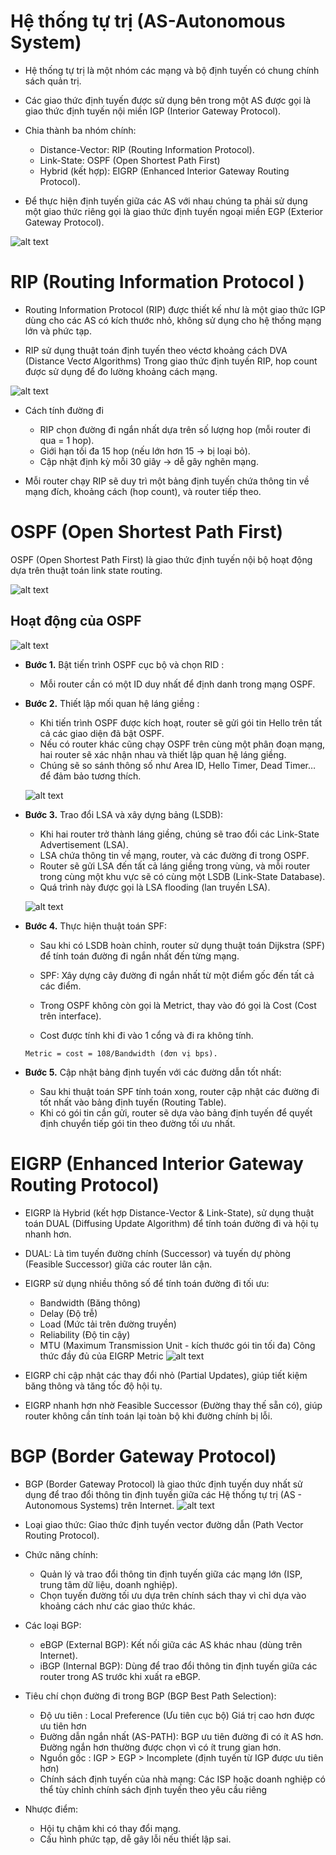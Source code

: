 # Hệ thống tự trị (AS-Autonomous System)

- Hệ thống tự trị là một nhóm các mạng và bộ định tuyến có chung chính sách quản trị.

- Các giao thức định tuyến được sử dụng bên trong một AS được gọi là giao thức định tuyến nội miền IGP (Interior Gateway Protocol).

 - Chia thành ba nhóm chính:
     - Distance-Vector: RIP (Routing Information Protocol).
    - Link-State: OSPF (Open Shortest Path First)
    - Hybrid (kết hợp): EIGRP (Enhanced Interior Gateway Routing Protocol).

- Để thực hiện định tuyến giữa các AS với nhau chúng ta phải sử dụng một giao thức riêng gọi là giao thức định tuyến ngoại miền EGP (Exterior Gateway Protocol).

![alt text](<../images/routing 2.png>)

# RIP (Routing Information Protocol )
- Routing Information Protocol (RIP) được thiết kế như là một giao thức IGP dùng cho các AS có kích thước nhỏ, không sử dụng cho hệ thống mạng lớn và phức tạp.

- RIP sử dụng thuật toán định tuyến theo véctơ khoảng cách DVA (Distance Vectơ Algorithms)
Trong giao thức định tuyến RIP, hop count được sử dụng để đo lường khoảng cách mạng.

![alt text](../images/RIP.png)

-  Cách tính đường đi
    - RIP chọn đường đi ngắn nhất dựa trên số lượng hop (mỗi router đi qua = 1 hop).
    - Giới hạn tối đa 15 hop (nếu lớn hơn 15 → bị loại bỏ).
    - Cập nhật định kỳ mỗi 30 giây → dễ gây nghẽn mạng.

- Mỗi router chạy RIP sẽ duy trì một bảng định tuyến chứa thông tin về mạng đích, khoảng cách (hop count), và router tiếp theo.

 # OSPF (Open Shortest Path First)
OSPF (Open Shortest Path First) là giao thức định tuyến nội bộ hoạt động dựa trên thuật toán link state routing.

![alt text](../images/OSPF.png)

## **Hoạt động của OSPF**

![alt text](../images/hđOSPF.png)

- **Bước 1.** Bật tiến trình OSPF cục bộ và chọn RID :
    - Mỗi router cần có một ID duy nhất để định danh trong mạng OSPF.
- **Bước 2.** Thiết lập mối quan hệ láng giềng : 
    - Khi tiến trình OSPF được kích hoạt, router sẽ gửi gói tin Hello trên tất cả các giao diện đã bật OSPF.
    - Nếu có router khác cũng chạy OSPF trên cùng một phân đoạn mạng, hai router sẽ xác nhận nhau và thiết lập quan hệ láng giềng.
    - Chúng sẽ so sánh thông số như Area ID, Hello Timer, Dead Timer… để đảm bảo tương thích.

    ![alt text](../images/tlqhlanggieng.png)

- **Bước 3.** Trao đổi LSA và xây dựng bảng (LSDB): 
    - Khi hai router trở thành láng giềng, chúng sẽ trao đổi các Link-State Advertisement (LSA).
    - LSA chứa thông tin về mạng, router, và các đường đi trong OSPF.
    - Router sẽ gửi LSA đến tất cả láng giềng trong vùng, và mỗi router trong cùng một khu vực sẽ có cùng một LSDB (Link-State Database).
    - Quá trình này được gọi là LSA flooding (lan truyền LSA).

    ![alt text](../images/tđthongtin.png)
    
- **Bước 4.** Thực hiện thuật toán SPF: 
    - Sau khi có LSDB hoàn chỉnh, router sử dụng thuật toán Dijkstra (SPF) để tính toán đường đi ngắn nhất đến từng mạng.

    - SPF:	Xây dựng cây đường đi ngắn nhất từ một điểm gốc đến tất cả các điểm.

    - Trong OSPF không còn gọi là Metrict, thay vào đó gọi là Cost (Cost trên interface).

    - Cost được tính khi đi vào 1 cổng và đi ra không tính.

    ```Metric = cost = 108/Bandwidth (đơn vị bps).```
- **Bước 5.** Cập nhật bảng định tuyến với các đường dẫn tốt nhất: 
    - Sau khi thuật toán SPF tính toán xong, router cập nhật các đường đi tốt nhất vào bảng định tuyến (Routing Table).
    - Khi có gói tin cần gửi, router sẽ dựa vào bảng định tuyến để quyết định chuyển tiếp gói tin theo đường tối ưu nhất.

# EIGRP (Enhanced Interior Gateway Routing Protocol)

- EIGRP là Hybrid (kết hợp Distance-Vector & Link-State), sử dụng thuật toán DUAL (Diffusing Update Algorithm) để tính toán đường đi và hội tụ nhanh hơn.

- DUAL: Là tìm tuyến đường chính (Successor) và tuyến dự phòng (Feasible Successor) giữa các router lân cận. 

- EIGRP sử dụng nhiều thông số để tính toán đường đi tối ưu:
    - Bandwidth (Băng thông)
    - Delay (Độ trễ)
    - Load (Mức tải trên đường truyền)
    - Reliability (Độ tin cậy)
    - MTU (Maximum Transmission Unit - kích thước gói tin tối đa)
Công thức đầy đủ của EIGRP Metric
![alt text](../images/IEGRP.png)

- EIGRP chỉ cập nhật các thay đổi nhỏ (Partial Updates), giúp tiết kiệm băng thông và tăng tốc độ hội tụ.
- EIGRP nhanh hơn nhờ Feasible Successor (Đường thay thế sẵn có), giúp router không cần tính toán lại toàn bộ khi đường chính bị lỗi.

# BGP (Border Gateway Protocol)
- BGP (Border Gateway Protocol) là giao thức định tuyến duy nhất sử dụng để trao đổi thông tin định tuyến giữa các Hệ thống tự trị (AS - Autonomous Systems) trên Internet.
![alt text](../images/BGP.jpeg)
- Loại giao thức: Giao thức định tuyến vector đường dẫn (Path Vector Routing Protocol).

- Chức năng chính:
    - Quản lý và trao đổi thông tin định tuyến giữa các mạng lớn (ISP, trung tâm dữ liệu, doanh nghiệp).
    - Chọn tuyến đường tối ưu dựa trên chính sách thay vì chỉ dựa vào khoảng cách như các giao thức khác.
    
- Các loại BGP:
    - eBGP (External BGP): Kết nối giữa các AS khác nhau (dùng trên Internet).
    - iBGP (Internal BGP): Dùng để trao đổi thông tin định tuyến giữa các router trong AS trước khi xuất ra eBGP.

- Tiêu chí chọn đường đi trong BGP (BGP Best Path Selection):
    - Độ ưu tiên : Local Preference (Ưu tiên cục bộ) Giá trị cao hơn được ưu tiên hơn
    - Đường dẫn ngắn nhất (AS-PATH): BGP ưu tiên đường đi có ít AS hơn. Đường ngắn hơn thường được chọn vì có ít trung gian hơn.
    - Nguồn gốc : IGP > EGP > Incomplete (định tuyến từ IGP được ưu tiên hơn)
    - Chính sách định tuyến của nhà mạng: Các ISP hoặc doanh nghiệp có thể tùy chỉnh chính sách định tuyến theo yêu cầu riêng

- Nhược điểm:
    - Hội tụ chậm khi có thay đổi mạng.
    - Cấu hình phức tạp, dễ gây lỗi nếu thiết lập sai.
